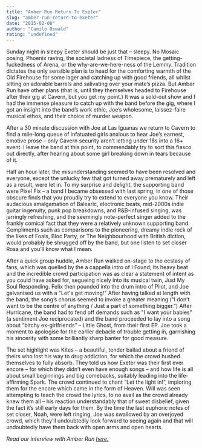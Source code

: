 ```yaml
---
title: "Amber Run Return To Exeter"
slug: "amber-run-return-to-exeter"
date: "2015-02-08"
author: "Camilo Oswald"
rating: "undefined"
---
```


Sunday night in sleepy Exeter should be just that – sleepy. No Mosaic posing, Phoenix raving, the societal ladness of Timepiece, the getting-fuckedness of Arena, or the why-are-we-here-ness of the Lemmy. Tradition dictates the only sensible plan is to head for the comforting warmth of the Old Firehouse for some lager and catching up with good friends, all whilst sitting on adorable barrels and salivating over your mate’s pizza. But Amber Run have other plans (that is, until they themselves headed to Firehouse after their gig at Cavern, but you get my point.) It was a sold-out show and I had the immense pleasure to catch up with the band before the gig, where I got an insight into the band’s work ethic, Joe’s wholesome, laissez-faire musical ethos, and their choice of murder weapon.

After a 30 minute discussion with Joe at Las Iguanas we return to Cavern to find a mile-long queue of infatuated girls anxious to hear Joe’s earnest, emotive prose – only Cavern security aren’t letting under 18s into a 16+ event. I leave the band at this point, to commendably try to sort this fiasco out directly, after hearing about some girl breaking down in tears because of it.

Half an hour later, the misunderstanding seemed to have been resolved and everyone, except the unlucky few that got turned away prematurely and left as a result, were let in. To my surprise and delight, the supporting band were Pixel Fix – a band I became obsessed with last spring, in one of those obscure finds that you proudly try to extend to everyone you know. Their audacious amalgamation of Balearic, electronic beats, mid-2000s indie guitar ingenuity, punk pop breakdowns, and R&B-infused singing, was jarringly refreshing, and the seemingly note-perfect singer added to the frankly comical fact that they were a relatively unknown supporting band. Compliments such as comparisons to the pioneering, dreamy indie rock of the likes of Foals, Bloc Party, or The Neighbourhood with British diction, would probably be shrugged off by the band, but one listen to set closer Rosa and you’ll know what I mean.

After a quick group huddle, Amber Run walked on-stage to the ecstasy of fans, which was quelled by the a cappella intro of I Found; its heavy beat and the incredible crowd participation was as clear a statement of intent as you could have asked for, segueing nicely into its musical twin, Just My Soul Responding. Felix then pounded into the drum intro of Pilot, and Joe galvanised us with a "Let's get moving!" After having talked at length with the band, the song’s chorus seemed to invoke a greater meaning (“I don’t want to be the centre of anything / Just a part of something bigger.”) After Hurricane, the band had to fend off demands such as "I want your babies" (a sentiment Joe reciprocated) and the band proceeded to lay into a song about “bitchy ex-girlfriends” – Little Ghost, from their first EP. Joe took a moment to apologise for the earlier debacle of trouble getting in, garnishing his sincerity with some brilliantly sharp banter for good measure.

The set highlight was Kites – a beautiful, tender ballad about a friend of theirs who lost his way to drug addiction, for which the crowd hushed themselves to fully absorb. They told us how Exeter was their first ever encore – for which they didn’t even have enough songs – and how life is all about small beginnings and big comebacks, suitably leading into the life-affirming Spark. The crowd continued to chant “Let the light in!”, imploring them for the encore which came in the form of Heaven. Will was seen attempting to teach the crowd the lyrics, to no avail as the crowd already knew them all – his reaction understandably that of sweet disbelief, given the fact it’s still early days for them. By the time the last euphoric notes of set closer, Noah, were left ringing, Joe was swallowed by an overjoyed crowd, which they’ll undoubtedly look forward to seeing again and that will undoubtedly have them back with open arms and open hearts.

_Read our interview with Amber Run [here.](http://pearshapedexeter.com/amber-run-2/)_
